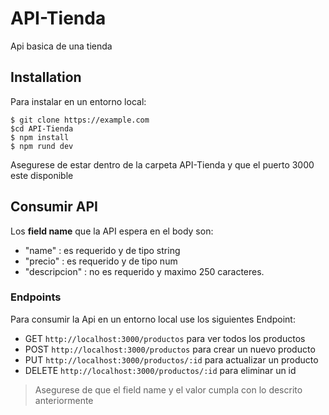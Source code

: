 # API-Tienda
Api basica de una tienda

## Installation

Para instalar en un entorno local:
```
$ git clone https://example.com
$cd API-Tienda
$ npm install
$ npm rund dev
```
Asegurese de estar dentro de la carpeta API-Tienda y que el puerto 3000 este disponible

## Consumir API
Los __field name__ que la API espera en el body son:
- "name" : es requerido y de tipo string
- "precio" : es requerido y de tipo num
- "descripcion" : no es requerido y maximo 250 caracteres.

### Endpoints
Para consumir la Api en un entorno local use los siguientes Endpoint: 
- GET ``` http://localhost:3000/productos ``` para ver todos los productos
- POST ``` http://localhost:3000/productos ``` para crear un nuevo producto
- PUT ``` http://localhost:3000/productos/:id ``` para actualizar un producto
- DELETE ``` http://localhost:3000/productos/:id ``` para eliminar un id
> Asegurese de que el field name y el valor cumpla con lo descrito anteriormente